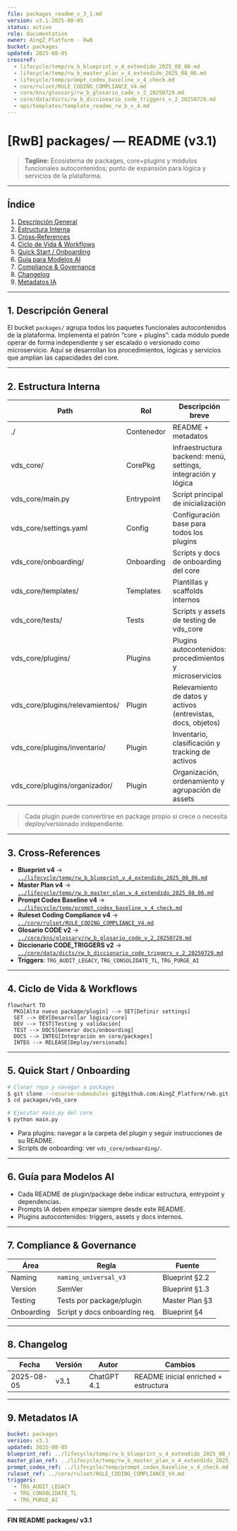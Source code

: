 ```yaml
---
file: packages_readme_v_3_1.md
version: v3.1-2025-08-05
status: active
role: documentation
owner: AingZ_Platform · RwB
bucket: packages
updated: 2025-08-05
crossref:
  - lifecycle/temp/rw_b_blueprint_v_4_extendido_2025_08_06.md
  - lifecycle/temp/rw_b_master_plan_v_4_extendido_2025_08_06.md
  - lifecycle/temp/prompt_codex_baseline_v_4_check.md
  - core/rulset/RULE_CODING_COMPLIANCE_V4.md
  - core/kns/glossary/rw_b_glosario_code_v_2_20250729.md
  - core/data/dicts/rw_b_diccionario_code_triggers_v_2_20250729.md
  - ops/templates/template_readme_rw_b_v_4.md
---
```

# [RwB] packages/ — README (v3.1)

> **Tagline:** Ecosistema de packages, core+plugins y módulos funcionales autocontenidos; punto de expansión para lógica y servicios de la plataforma.

---

## Índice

1. [Descripción General](#1-descripción-general)
2. [Estructura Interna](#2-estructura-interna)
3. [Cross‑References](#3-cross-references)
4. [Ciclo de Vida & Workflows](#4-ciclo-de-vida--workflows)
5. [Quick Start / Onboarding](#5-quick-start--onboarding)
6. [Guía para Modelos AI](#6-guía-para-modelos-ai)
7. [Compliance & Governance](#7-compliance--governance)
8. [Changelog](#8-changelog)
9. [Metadatos IA](#9-metadatos-ia)

---

## 1. Descripción General

El bucket `packages/` agrupa todos los paquetes funcionales autocontenidos de la plataforma. Implementa el patrón “core + plugins”: cada módulo puede operar de forma independiente y ser escalado o versionado como microservicio. Aquí se desarrollan los procedimientos, lógicas y servicios que amplían las capacidades del core.

---

## 2. Estructura Interna

| Path                             | Rol        | Descripción breve                                             |
| -------------------------------- | ---------- | ------------------------------------------------------------- |
| ./                               | Contenedor | README + metadatos                                            |
| vds\_core/                       | CorePkg    | Infraestructura backend: menú, settings, integración y lógica |
| vds\_core/main.py                | Entrypoint | Script principal de inicialización                            |
| vds\_core/settings.yaml          | Config     | Configuración base para todos los plugins                     |
| vds\_core/onboarding/            | Onboarding | Scripts y docs de onboarding del core                         |
| vds\_core/templates/             | Templates  | Plantillas y scaffolds internos                               |
| vds\_core/tests/                 | Tests      | Scripts y assets de testing de vds\_core                      |
| vds\_core/plugins/               | Plugins    | Plugins autocontenidos: procedimientos y microservicios       |
| vds\_core/plugins/relevamientos/ | Plugin     | Relevamiento de datos y activos (entrevistas, docs, objetos)  |
| vds\_core/plugins/inventario/    | Plugin     | Inventario, clasificación y tracking de activos               |
| vds\_core/plugins/organizador/   | Plugin     | Organización, ordenamiento y agrupación de assets             |

> Cada plugin puede convertirse en package propio si crece o necesita deploy/versionado independiente.

---

## 3. Cross‑References

- **Blueprint v4** → [`../lifecycle/temp/rw_b_blueprint_v_4_extendido_2025_08_06.md`](../lifecycle/temp/rw_b_blueprint_v_4_extendido_2025_08_06.md)
- **Master Plan v4** → [`../lifecycle/temp/rw_b_master_plan_v_4_extendido_2025_08_06.md`](../lifecycle/temp/rw_b_master_plan_v_4_extendido_2025_08_06.md)
- **Prompt Codex Baseline v4** → [`../lifecycle/temp/prompt_codex_baseline_v_4_check.md`](../lifecycle/temp/prompt_codex_baseline_v_4_check.md)
- **Ruleset Coding Compliance v4** → [`../core/rulset/RULE_CODING_COMPLIANCE_V4.md`](../core/rulset/RULE_CODING_COMPLIANCE_V4.md)
- **Glosario CODE v2** → [`../core/kns/glossary/rw_b_glosario_code_v_2_20250729.md`](../core/kns/glossary/rw_b_glosario_code_v_2_20250729.md)
- **Diccionario CODE\_TRIGGERS v2** → [`../core/data/dicts/rw_b_diccionario_code_triggers_v_2_20250729.md`](../core/data/dicts/rw_b_diccionario_code_triggers_v_2_20250729.md)
- **Triggers**: `TRG_AUDIT_LEGACY`, `TRG_CONSOLIDATE_TL`, `TRG_PURGE_AI`

---

## 4. Ciclo de Vida & Workflows

```mermaid
flowchart TD
  PKG[Alta nuevo package/plugin] --> SET[Definir settings]
  SET --> DEV[Desarrollar lógica/core]
  DEV --> TEST[Testing y validación]
  TEST --> DOCS[Generar docs/onboarding]
  DOCS --> INTEG[Integración en core/packages]
  INTEG --> RELEASE[Deploy/versionado]
```

---

## 5. Quick Start / Onboarding

```bash
# Clonar repo y navegar a packages
$ git clone --recurse-submodules git@github.com:AingZ_Platform/rwb.git
$ cd packages/vds_core

# Ejecutar main.py del core
$ python main.py
```

- Para plugins: navegar a la carpeta del plugin y seguir instrucciones de su README.
- Scripts de onboarding: ver `vds_core/onboarding/`.

---

## 6. Guía para Modelos AI

- Cada README de plugin/package debe indicar estructura, entrypoint y dependencias.
- Prompts IA deben empezar siempre desde este README.
- Plugins autocontenidos: triggers, assets y docs internos.

---

## 7. Compliance & Governance

| Área       | Regla                         | Fuente         |
| ---------- | ----------------------------- | -------------- |
| Naming     | `naming_universal_v3`         | Blueprint §2.2 |
| Version    | SemVer                        | Blueprint §1.3 |
| Testing    | Tests por package/plugin      | Master Plan §3 |
| Onboarding | Script y docs onboarding req. | Blueprint §4   |

---

## 8. Changelog

| Fecha      | Versión | Autor       | Cambios                              |
| ---------- | ------- | ----------- | ------------------------------------ |
| 2025-08-05 | v3.1    | ChatGPT 4.1 | README inicial enriched + estructura |

---

## 9. Metadatos IA

```yaml
bucket: packages
version: v3.1
updated: 2025-08-05
blueprint_ref: ../lifecycle/temp/rw_b_blueprint_v_4_extendido_2025_08_06.md
master_plan_ref: ../lifecycle/temp/rw_b_master_plan_v_4_extendido_2025_08_06.md
prompt_codex_ref: ../lifecycle/temp/prompt_codex_baseline_v_4_check.md
ruleset_ref: ../core/rulset/RULE_CODING_COMPLIANCE_V4.md
triggers:
  - TRG_AUDIT_LEGACY
  - TRG_CONSOLIDATE_TL
  - TRG_PURGE_AI
```

---

**FIN README packages/ v3.1**

